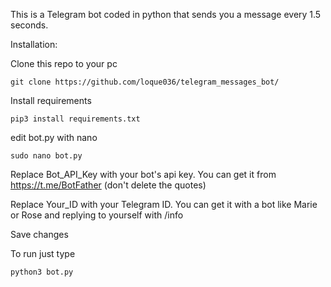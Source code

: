 This is a Telegram bot coded in python that sends you a message every 1.5 seconds.


Installation:

Clone this repo to your pc
```
git clone https://github.com/loque036/telegram_messages_bot/
```
Install requirements
```
pip3 install requirements.txt
```
edit bot.py with nano
```
sudo nano bot.py
```
Replace Bot_API_Key with your bot's api key. You can get it from https://t.me/BotFather (don't delete the quotes)

Replace Your_ID with your Telegram ID. You can get it with a bot like Marie or Rose and replying to yourself with /info

Save changes

To run just type 
```
python3 bot.py
```
